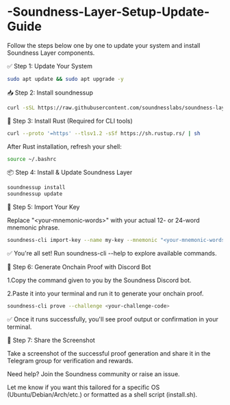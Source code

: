 # -Soundness-Layer-Setup-Update-Guide

Follow the steps below one by one to update your system and install Soundness Layer components.

✅ Step 1: Update Your System

```sh
sudo apt update && sudo apt upgrade -y
```
📥 Step 2: Install soundnessup

```sh
curl -sSL https://raw.githubusercontent.com/soundnesslabs/soundness-layer/main/soundnessup/install | bash
```

🦀 Step 3: Install Rust (Required for CLI tools)

```sh
curl --proto '=https' --tlsv1.2 -sSf https://sh.rustup.rs/ | sh
```

After Rust installation, refresh your shell:

```sh
source ~/.bashrc
```
📦 Step 4: Install & Update Soundness Layer

```sh
soundnessup install
soundnessup update
```
🔑 Step 5: Import Your Key

Replace "<your‑mnemonic‑words>" with your actual 12- or 24-word mnemonic phrase.

```sh
soundness-cli import-key --name my-key --mnemonic "<your‑mnemonic‑words>"
```


✅ You're all set! Run soundness-cli --help to explore available commands.


🤖 Step 6: Generate Onchain Proof with Discord Bot

1.Copy the command given to you by the Soundness Discord bot.

2.Paste it into your terminal and run it to generate your onchain proof.

```sh
soundness-cli prove --challenge <your-challenge-code>
```

✅ Once it runs successfully, you'll see proof output or confirmation in your terminal.


📸 Step 7: Share the Screenshot

Take a screenshot of the successful proof generation and share it in the Telegram group for verification and rewards.

Need help? Join the Soundness community or raise an issue.

Let me know if you want this tailored for a specific OS (Ubuntu/Debian/Arch/etc.) or formatted as a shell script (install.sh).
